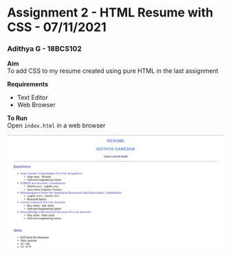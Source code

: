 # Assignment 2 - HTML Resume with CSS - 07/11/2021
### Adithya  G - 18BCS102
 
**Aim**<br />
To add CSS to my resume created using pure HTML in the last assignment

**Requirements**
* Text Editor
* Web Browser

**To Run**<br />
Open `index.html` in a web browser

![Sample Screenshot](https://github.com/aad8ya/Internet-and-Web-Programming/blob/main/Assignment%202%20-%20HTML%20Resume%20with%20CSS/SampleScreenshot.jpg)